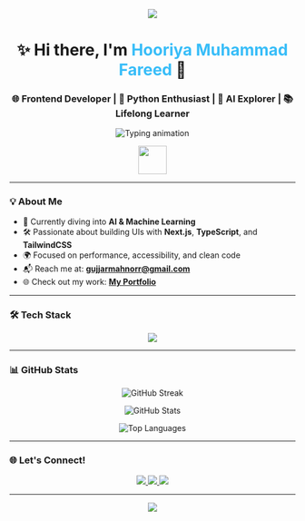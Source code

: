 <!-- Animated Header Banner -->
<p align="center">
  <img src="https://capsule-render.vercel.app/api?type=waving&color=38BDF8&height=180&section=header&text=Welcome%20to%20My%20World%20🌍&fontSize=40&fontAlign=50&fontColor=ffffff" />
</p>

<!-- Name and Title -->
<h1 align="center">✨ Hi there, I'm <span style="color:#38BDF8">Hooriya Muhammad Fareed</span> 👋</h1>
<h3 align="center">🌐 Frontend Developer | 🐍 Python Enthusiast | 🤖 AI Explorer | 📚 Lifelong Learner</h3>

<!-- Typing Animation -->
<p align="center">
  <img src="https://readme-typing-svg.demolab.com?font=Fira+Code&weight=600&size=22&pause=1000&color=38BDF8&center=true&vCenter=true&width=600&lines=Frontend+Developer+Crafting+Beautiful+UIs;Next.js+%7C+TypeScript+%7C+TailwindCSS+Fan;Exploring+AI+%26+Machine+Learning;Sharing+My+Tech+Journey+Every+Day+💻🚀" alt="Typing animation" />
</p>

<!-- Handshake GIF -->
<p align="center">
  <img src="https://media.giphy.com/media/hvRJCLFzcasrR4ia7z/giphy.gif" width="50px" />
</p>

---

### 💡 About Me

- 🤖 Currently diving into **AI & Machine Learning**
- 🛠️ Passionate about building UIs with **Next.js**, **TypeScript**, and **TailwindCSS**
- 🌍 Focused on performance, accessibility, and clean code
- 📬 Reach me at: **gujjarmahnorr@gmail.com**
- 🌐 Check out my work: [**My Portfolio**](https://portfolio-by-hooriya-muhammad-fareed.netlify.app/)

---

### 🛠️ Tech Stack

<p align="center">
  <img src="https://skillicons.dev/icons?i=html,css,js,ts,nextjs,tailwind,python,git,vscode" />
</p>

---

### 📊 GitHub Stats

<p align="center">
  <img src="https://github-readme-streak-stats.herokuapp.com?user=hooriyaa&theme=tokyonight&hide_border=false&stroke=ffffff" alt="GitHub Streak"/>
</p>

<p align="center">
  <img src="https://github-readme-stats.vercel.app/api?username=hooriyaa&show_icons=true&theme=tokyonight&hide_border=false&rank_icon=github" alt="GitHub Stats"/>
</p>

<p align="center">
  <img src="https://github-readme-stats.vercel.app/api/top-langs/?username=hooriyaa&layout=compact&theme=tokyonight&hide_border=false" alt="Top Languages"/>
</p>

---

### 🌐 Let's Connect!

<p align="center">
  <a href="https://www.linkedin.com/in/hooriya-muhammad-fareed-57a320302/">
    <img src="https://img.shields.io/badge/LinkedIn-0A66C2?style=for-the-badge&logo=linkedin&logoColor=white" />
  </a>
  <a href="https://www.instagram.com/_hooriya_M.fareed_/">
    <img src="https://img.shields.io/badge/Instagram-E4405F?style=for-the-badge&logo=instagram&logoColor=white" />
  </a>
  <a href="https://portfolio-by-hooriya-muhammad-fareed.netlify.app/">
    <img src="https://img.shields.io/badge/Portfolio-000000?style=for-the-badge&logo=vercel&logoColor=white" />
  </a>
</p>

---

<!-- Animated Footer Wave -->
<p align="center">
  <img src="https://capsule-render.vercel.app/api?type=waving&color=38BDF8&height=120&section=footer"/>
</p>
